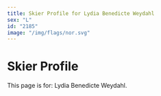 ```yaml
---
title: Skier Profile for Lydia Benedicte Weydahl
sex: "L"
id: "2185"
image: "/img/flags/nor.svg" 
---
```


# Skier Profile

This page is for: Lydia Benedicte Weydahl.
    